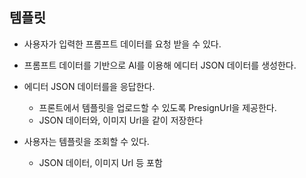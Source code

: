 ## 템플릿

- 사용자가 입력한 프롬프트 데이터를 요청 받을 수 있다.
- 프롬프트 데이터를 기반으로 AI를 이용해 에디터 JSON 데이터를 생성한다.
- 에디터 JSON 데이터를을 응답한다.
  - 프론트에서 템플릿을 업로드할 수 있도록 PresignUrl을 제공한다.
  - JSON 데이터와, 이미지 Url을 같이 저장한다

- 사용자는 템플릿을 조회할 수 있다.
  - JSON 데이터, 이미지 Url 등 포함 

